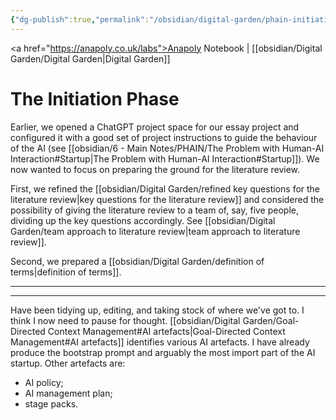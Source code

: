 ```yaml
---
{"dg-publish":true,"permalink":"/obsidian/digital-garden/phain-initiation-phase/","created":"2025-08-14T10:08:28.550+01:00","updated":"2025-08-17T18:16:19.410+01:00"}
---
```


<a href="https://anapoly.co.uk/labs">Anapoly Notebook</a> | [[obsidian/Digital Garden/Digital Garden\|Digital Garden]] 

# The Initiation Phase

Earlier, we opened a ChatGPT project space for our essay project and configured it with a good set of project instructions to guide the behaviour of the AI (see [[obsidian/6 - Main Notes/PHAIN/The Problem with Human-AI Interaction#Startup\|The Problem with Human-AI Interaction#Startup]]). We now wanted to focus on preparing the ground for the literature review. 

First, we refined the [[obsidian/Digital Garden/refined key questions for the literature review\|key questions for the literature review]] and considered the possibility of giving the literature review to a team of, say, five people, dividing up the key questions accordingly. See [[obsidian/Digital Garden/team approach to literature review\|team approach to literature review]]. 

Second, we prepared a [[obsidian/Digital Garden/definition of terms\|definition of terms]]. 

---
---
Have been tidying up, editing, and taking stock of where we've got to. I think I now need to pause for thought. [[obsidian/Digital Garden/Goal-Directed Context Management#AI artefacts\|Goal-Directed Context Management#AI artefacts]] identifies various AI artefacts. I have already produce the bootstrap prompt and arguably the most import part of the AI startup. Other artefacts are:
- AI policy;
- AI management plan;
- stage packs.